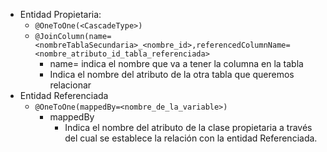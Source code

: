 - Entidad Propietaria:
	- `@OneToOne(<CascadeType>)`
	- `@JoinColumn(name=<nombreTablaSecundaria>_<nombre_id>,referencedColumnName=<nombre_atributo_id_tabla_referenciada>`
		- name= indica el nombre que va a tener la columna en la tabla
		- Indica el nombre del atributo de la otra tabla que queremos relacionar
- Entidad Referenciada
	- `@OneToOne(mappedBy=<nombre_de_la_variable>)`
		- mappedBy
			- Indica el nombre del atributo de la clase propietaria a través del cual se establece la relación con la entidad Referenciada.